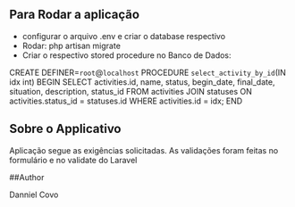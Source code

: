 ## Para Rodar a aplicação

- configurar o arquivo .env e criar o database respectivo
- Rodar: php artisan migrate 
- Criar o respectivo stored procedure no Banco de Dados:

CREATE DEFINER=`root`@`localhost` PROCEDURE `select_activity_by_id`(IN idx int)
BEGIN
	SELECT activities.id, name, status, begin_date, final_date, situation, description, status_id FROM activities 
	JOIN statuses ON activities.status_id = statuses.id
	WHERE activities.id = idx;
END

## Sobre o Applicativo

Aplicação segue as exigências solicitadas. As validações foram feitas no formulário e no validate do Laravel

##Author

Danniel Covo
